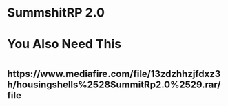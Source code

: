 # SummshitRP 2.0

<h1>You Also Need This<h1>
<h2>https://www.mediafire.com/file/13zdzhhzjfdxz3h/housingshells%2528SummitRp2.0%2529.rar/file<h2>
